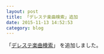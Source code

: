 ```yaml
---
layout: post
title: 「デレステ楽曲検索」追加
date: 2015-11-13 14:52:53
category: blog
---
```

「<a href="/imas/sl-stage-songs-search/">デレステ楽曲検索</a>」
を追加しました。
